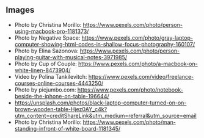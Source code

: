 ## Images

- Photo by Christina Morillo: https://www.pexels.com/photo/person-using-macbook-pro-1181373/
- Photo by Negative Space: https://www.pexels.com/photo/gray-laptop-computer-showing-html-codes-in-shallow-focus-photography-160107/
- Photo by Elina Sazonova: https://www.pexels.com/photo/person-playing-guitar-with-musical-notes-3971985/
- Photo by Cup of  Couple: https://www.pexels.com/photo/a-macbook-on-white-linen-8473904/
- Video by Polina Tankilevitch: https://www.pexels.com/video/freelance-courses-online-courses-4443250/
- Photo by picjumbo.com: https://www.pexels.com/photo/notebook-beside-the-iphone-on-table-196644/
- https://unsplash.com/photos/black-laptop-computer-turned-on-on-brown-wooden-table-Hjez0AY_c4k?utm_content=creditShareLink&utm_medium=referral&utm_source=email
- Photo by Christina Morillo: https://www.pexels.com/photo/man-standing-infront-of-white-board-1181345/